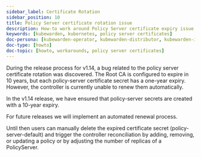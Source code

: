 ```yaml
---
sidebar_label: Certificate Rotation
sidebar_position: 10
title: Policy Server certificate rotation issue
description: How-to work around Policy Server certificate expiry issue
keywords: [kubewarden, kubernetes, policy server certificates]
doc-persona: [kubewarden-operator, kubewarden-distributor, kubewarden-integrator]
doc-type: [howto]
doc-topic: [howto, workarounds, policy server certificates]
---
```


<head>
  <link rel="canonical" href="https://docs.kubewarden.io/howtos/policy-server-certificate-expiry"/>
</head>

During the release process for v1.14, a bug related to the policy server certificate rotation was discovered.
The Root CA is configured to expire in 10 years, but each policy-server certificate secret has a one-year expiry.
However, the controller is currently unable to renew them automatically.

In the v1.14 release, we have ensured that policy-server secrets are created with a 10-year expiry.

For future releases we will implement an automated renewal process.

Until then users can manually delete the expired certificate secret (policy-server-default) and trigger the controller reconciliation by adding, removing, or updating a policy or by adjusting the number of replicas of a PolicyServer.